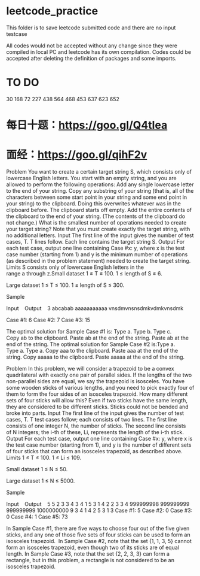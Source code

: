 # leetcode_practice

  This folder is to save leetcode submitted code and there are no input testcase
  
  All codes would not be accepted without any change since they were compiled in local PC and leetcode has its own compilation. Codes could be accepted after deleting the definition of packages and some imports. 
  
# TO DO
  30
  168
  72
  227
  438
  564
  468
  453
  637
  623
  652
# 每日十题：https://goo.gl/Q4tlea
# 面经：https://goo.gl/qihF2v
  Problem
You want to create a certain target string S, which consists only of lowercase English letters. You start with an empty string, and you are allowed to perform the following operations:
Add any single lowercase letter to the end of your string.
Copy any substring of your string (that is, all of the characters between some start point in your string and some end point in your string) to the clipboard. Doing this overwrites whatever was in the clipboard before. The clipboard starts off empty.
Add the entire contents of the clipboard to the end of your string. (The contents of the clipboard do not change.)
What is the smallest number of operations needed to create your target string? Note that you must create exactly the target string, with no additional letters.
Input
The first line of the input gives the number of test cases, T. T lines follow. Each line contains the target string S.
Output
For each test case, output one line containing Case #x: y, where x is the test case number (starting from 1) and y is the minimum number of operations (as described in the problem statement) needed to create the target string.
Limits
S consists only of lowercase English letters in the range a through z.Small dataset
1 ≤ T ≤ 100.
1 ≤ length of S ≤ 6.

Large dataset
1 ≤ T ≤ 100.
1 ≤ length of S ≤ 300.

Sample

Input 
  
Output 
  
3
abcabab
aaaaaaaaaaa
vnsdmvnsnsdmkvdmkvnsdmk

 Case #1: 6
Case #2: 7
Case #3: 15

 
The optimal solution for Sample Case #1 is:
Type a.
Type b.
Type c.
Copy ab to the clipboard.
Paste ab at the end of the string.
Paste ab at the end of the string.
The optimal solution for Sample Case #2 is:Type a.
Type a.
Type a.
Copy aaa to the clipboard.
Paste aaa at the end of the string.
Copy aaaaa to the clipboard.
Paste aaaaa at the end of the string.

Problem
In this problem, we will consider a trapezoid to be a convex quadrilateral with exactly one pair of parallel sides. If the lengths of the two non-parallel sides are equal, we say the trapezoid is isosceles.
You have some wooden sticks of various lengths, and you need to pick exactly four of them to form the four sides of an isosceles trapezoid. How many different sets of four sticks will allow this? Even if two sticks have the same length, they are considered to be different sticks. Sticks could not be bended and broke into parts.
Input
The first line of the input gives the number of test cases, T. T test cases follow; each consists of two lines. The first line consists of one integer N, the number of sticks. The second line consists of N integers; the i-th of these, Li, represents the length of the i-th stick.
Output
For each test case, output one line containing Case #x: y, where x is the test case number (starting from 1), and y is the number of different sets of four sticks that can form an isosceles trapezoid, as described above.
Limits
1 ≤ T ≤ 100.
1 ≤ Li ≤ 109.

Small dataset
1 ≤ N ≤ 50.

Large dataset
1 ≤ N ≤ 5000.

Sample

Input 
  
Output 
  
5
5
2 3 3 4 3
4
1 5 3 1
4
2 2 3 3
4
999999998 999999999 999999999 1000000000
9
3 4 1 4 2 5 3 1 3
 Case #1: 5
Case #2: 0
Case #3: 0
Case #4: 1
Case #5: 73

 
In Sample Case #1, there are five ways to choose four out of the five given sticks, and any one of those five sets of four sticks can be used to form an isosceles trapezoid. 
In Sample Case #2, note that the set {1, 1, 3, 5} cannot form an isosceles trapezoid, even though two of its sticks are of equal length.
In Sample Case #3, note that the set {2, 2, 3, 3} can form a rectangle, but in this problem, a rectangle is not considered to be an isosceles trapezoid.
